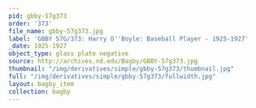 ```yaml
---
pid: gbby-57g373
order: '373'
file_name: gbby-57g373.jpg
label: 'GBBY 57G/373: Harry O''Boyle: Baseball Player - 1925-1927'
_date: 1925-1927
object_type: glass plate negative
source: http://archives.nd.edu/Bagby/GBBY-57g373.jpg
thumbnail: "/img/derivatives/simple/gbby-57g373/thumbnail.jpg"
full: "/img/derivatives/simple/gbby-57g373/fullwidth.jpg"
layout: bagby_item
collection: bagby
---
```

